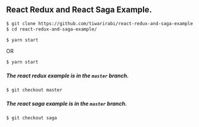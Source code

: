 ## React Redux and React Saga Example.
```sh
$ git clone https://github.com/tiwarirabi/react-redux-and-saga-example
$ cd react-redux-and-saga-example/
```
``` sh
$ yarn start
```
OR
``` sh
$ yarn start
```

##### The react redux example is in the `master` branch.
``` sh
$ git checkout master
```

##### The react saga example is in the `master` branch.
``` sh
$ git checkout saga
```
